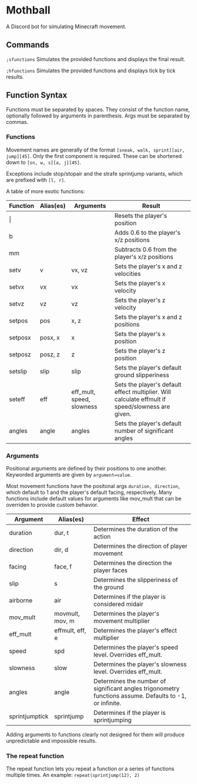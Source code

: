 # Mothball
A Discord bot for simulating Minecraft movement.

## Commands
`;s`​`functions` Simulates the provided functions and displays the final result.

`;h`​`functions` Simulates the provided functions and displays tick by tick results.

## Function Syntax
Functions must be separated by spaces. They consist of the function name, optionally followed by arguments in parenthesis. Args must be separated by commas.

### Functions
Movement names are generally of the format `[sneak, walk, sprint]`​`[air, jump]`​`[45]`. Only the first component is required.
These can be shortened down to `[sn, w, s]`​`[a, j]`​`[45]`.

Exceptions include stop/stopair and the strafe sprintjump variants, which are prefixed with `[l, r]`.

A table of more exotic functions:

| Function | Alias(es) | Arguments                 | Result                                                                                           |
|----------|-----------|---------------------------|--------------------------------------------------------------------------------------------------|
| \|       |           |                           | Resets the player's position                                                                     |
| b        |           |                           | Adds 0.6 to the player's x/z positions                                                           |
| mm       |           |                           | Subtracts 0.6 from the player's x/z positions                                                    |
| setv     | v         | vx, vz                    | Sets the player's x and z velocities                                                             |
| setvx    | vx        | vx                        | Sets the player's x velocity                                                                     |
| setvz    | vz        | vz                        | Sets the player's z velocity                                                                     |
| setpos   | pos       | x, z                      | Sets the player's x and z positions                                                              |
| setposx  | posx, x   | x                         | Sets the player's x position                                                                     |
| setposz  | posz, z   | z                         | Sets the player's z position                                                                     |
| setslip  | slip      | slip                      | Sets the player's default ground slipperiness                                                    |
| seteff   | eff       | eff_mult, speed, slowness | Sets the player's default effect multiplier. Will calculate effmult if speed/slowness are given. |
| angles   | angle     | angles                    | Sets the player's default number of significant angles                                           |

### Arguments
Positional arguments are defined by their positions to one another. Keyworded arguments are given by `argument`​`=`​`value`.

Most movement functions have the positonal args `duration, direction`, which default to 1 and the player's default facing, respectively. Many functions include default values for arguments like mov_mult that can be overriden to provide custom behavior.

| Argument       | Alias(es)       | Effect                                                                                                  |
|----------------|-----------------|---------------------------------------------------------------------------------------------------------|
| duration       | dur, t          | Determines the duration of the action                                                                   |
| direction      | dir, d          | Determines the direction of player movement                                                             |
| facing         | face, f         | Determines the direction the player faces                                                               |
| slip           | s               | Determines the slipperiness of the ground                                                               |
| airborne       | air             | Determines if the player is considered midair                                                           |
| mov_mult       | movmult, mov, m | Determines the player's movement multiplier                                                             |
| eff_mult       | effmult, eff, e | Determines the player's effect multiplier                                                               |
| speed          | spd             | Determines the player's speed level. Overrides eff_mult.                                                |
| slowness       | slow            | Determines the player's slowness level. Overrides eff_mult.                                             |
| angles         | angle           | Determines the number of significant angles trigonometry functions assume. Defaults to -1, or infinite. |
| sprintjumptick | sprintjump      | Determines if the player is sprintjumping                                                               |

Adding arguments to functions clearly not designed for them will produce unpredictable and impossible results.

### The repeat function
The repeat function lets you repeat a function or a series of functions multiple times. An example: `repeat(sprintjump(12), 2)`
